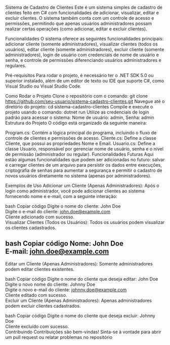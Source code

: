Sistema de Cadastro de Clientes
Este é um sistema simples de cadastro de clientes feito em C# com funcionalidades de adicionar, visualizar, editar e excluir clientes. O sistema também conta com um controle de acesso e permissões, permitindo que apenas usuários administradores possam realizar certas operações (como adicionar, editar e excluir clientes).

Funcionalidades
O sistema oferece as seguintes funcionalidades principais: adicionar cliente (somente administradores), visualizar clientes (todos os usuários), editar cliente (somente administradores), excluir cliente (somente administradores), login de usuário com credenciais de nome de usuário e senha, e controle de permissões diferenciando usuários administradores e regulares.

Pré-requisitos
Para rodar o projeto, é necessário ter o .NET SDK 5.0 ou superior instalado, além de um editor de texto ou IDE que suporte C#, como Visual Studio ou Visual Studio Code.

Como Rodar o Projeto
Clone o repositório com o comando: git clone https://github.com/seu-usuario/sistema-cadastro-clientes.git
Navegue até o diretório do projeto: cd sistema-cadastro-clientes
Compile e execute o projeto usando o comando: dotnet run
Utilize as credenciais de login padrão para acessar o sistema: Nome de usuário: admin, Senha: admin
Estrutura do Projeto
O código está organizado da seguinte maneira:

Program.cs: Contém a lógica principal do programa, incluindo o fluxo de controle de clientes e permissões de acesso.
Cliente.cs: Define a classe Cliente, que possui as propriedades Nome e Email.
Usuario.cs: Define a classe Usuario, responsável por gerenciar nome de usuário, senha e o nível de permissão (administrador ou regular).
Funcionalidades Futuras
Aqui estão algumas funcionalidades que podem ser adicionadas no futuro: salvar e carregar clientes de um arquivo para persistir os dados entre execuções, criptografia de senhas para aumentar a segurança e permitir o cadastro de novos usuários diretamente no sistema (apenas por administradores).

Exemplos de Uso
Adicionar um Cliente (Apenas Administradores): Após o login como administrador, você pode adicionar clientes ao sistema fornecendo nome e e-mail, com a seguinte interação:

bash
Copiar código
Digite o nome do cliente: John Doe  
Digite o e-mail do cliente: john.doe@example.com  
Cliente adicionado com sucesso.  
Visualizar Clientes (Todos os Usuários): Todos os usuários podem visualizar os clientes cadastrados.

bash
Copiar código
Nome: John Doe  
E-mail: john.doe@example.com  
----------------------  
Editar um Cliente (Apenas Administradores): Somente administradores podem editar clientes existentes.

bash
Copiar código
Digite o nome do cliente que deseja editar: John Doe  
Digite o novo nome do cliente: Johnny Doe  
Digite o novo e-mail do cliente: johnny.doe@example.com  
Cliente editado com sucesso.  
Excluir um Cliente (Apenas Administradores): Apenas administradores podem excluir clientes cadastrados.

bash
Copiar código
Digite o nome do cliente que deseja excluir: Johnny Doe  
Cliente excluído com sucesso.  
Contribuindo
Contribuições são bem-vindas! Sinta-se à vontade para abrir um pull request ou relatar problemas no repositório